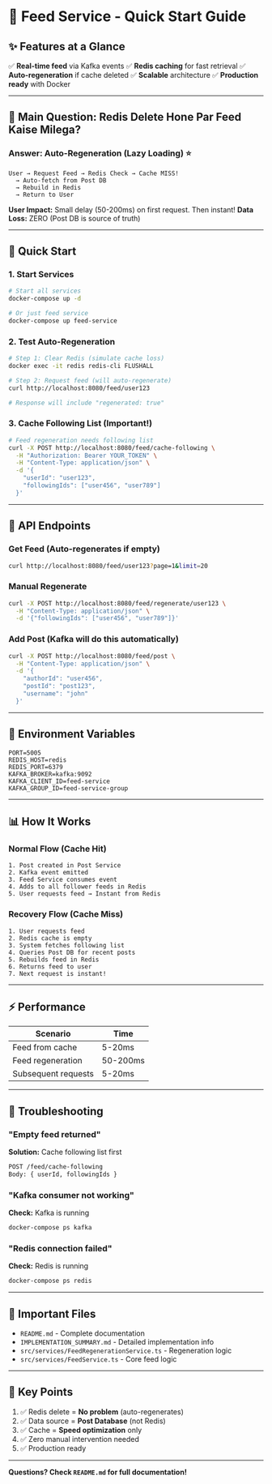 # 🚀 Feed Service - Quick Start Guide

## ✨ Features at a Glance

✅ **Real-time feed** via Kafka events
✅ **Redis caching** for fast retrieval
✅ **Auto-regeneration** if cache deleted
✅ **Scalable** architecture
✅ **Production ready** with Docker

---

## 🎯 Main Question: Redis Delete Hone Par Feed Kaise Milega?

### Answer: **Auto-Regeneration (Lazy Loading)** ⭐

```
User → Request Feed → Redis Check → Cache MISS! 
  → Auto-fetch from Post DB 
  → Rebuild in Redis 
  → Return to User
```

**User Impact:** Small delay (50-200ms) on first request. Then instant!
**Data Loss:** ZERO (Post DB is source of truth)

---

## 🏃 Quick Start

### 1. Start Services
```bash
# Start all services
docker-compose up -d

# Or just feed service
docker-compose up feed-service
```

### 2. Test Auto-Regeneration
```bash
# Step 1: Clear Redis (simulate cache loss)
docker exec -it redis redis-cli FLUSHALL

# Step 2: Request feed (will auto-regenerate)
curl http://localhost:8080/feed/user123

# Response will include "regenerated: true"
```

### 3. Cache Following List (Important!)
```bash
# Feed regeneration needs following list
curl -X POST http://localhost:8080/feed/cache-following \
  -H "Authorization: Bearer YOUR_TOKEN" \
  -H "Content-Type: application/json" \
  -d '{
    "userId": "user123",
    "followingIds": ["user456", "user789"]
  }'
```

---

## 📡 API Endpoints

### Get Feed (Auto-regenerates if empty)
```bash
curl http://localhost:8080/feed/user123?page=1&limit=20
```

### Manual Regenerate
```bash
curl -X POST http://localhost:8080/feed/regenerate/user123 \
  -H "Content-Type: application/json" \
  -d '{"followingIds": ["user456", "user789"]}'
```

### Add Post (Kafka will do this automatically)
```bash
curl -X POST http://localhost:8080/feed/post \
  -H "Content-Type: application/json" \
  -d '{
    "authorId": "user456",
    "postId": "post123",
    "username": "john"
  }'
```

---

## 🔧 Environment Variables

```env
PORT=5005
REDIS_HOST=redis
REDIS_PORT=6379
KAFKA_BROKER=kafka:9092
KAFKA_CLIENT_ID=feed-service
KAFKA_GROUP_ID=feed-service-group
```

---

## 📊 How It Works

### Normal Flow (Cache Hit)
```
1. Post created in Post Service
2. Kafka event emitted
3. Feed Service consumes event
4. Adds to all follower feeds in Redis
5. User requests feed → Instant from Redis
```

### Recovery Flow (Cache Miss)
```
1. User requests feed
2. Redis cache is empty
3. System fetches following list
4. Queries Post DB for recent posts
5. Rebuilds feed in Redis
6. Returns feed to user
7. Next request is instant!
```

---

## ⚡ Performance

| Scenario | Time |
|----------|------|
| Feed from cache | 5-20ms |
| Feed regeneration | 50-200ms |
| Subsequent requests | 5-20ms |

---

## 🐛 Troubleshooting

### "Empty feed returned"
**Solution:** Cache following list first
```bash
POST /feed/cache-following
Body: { userId, followingIds }
```

### "Kafka consumer not working"
**Check:** Kafka is running
```bash
docker-compose ps kafka
```

### "Redis connection failed"
**Check:** Redis is running
```bash
docker-compose ps redis
```

---

## 📝 Important Files

- `README.md` - Complete documentation
- `IMPLEMENTATION_SUMMARY.md` - Detailed implementation info
- `src/services/FeedRegenerationService.ts` - Regeneration logic
- `src/services/FeedService.ts` - Core feed logic

---

## 🎯 Key Points

1. ✅ Redis delete = **No problem** (auto-regenerates)
2. ✅ Data source = **Post Database** (not Redis)
3. ✅ Cache = **Speed optimization** only
4. ✅ Zero manual intervention needed
5. ✅ Production ready

---

**Questions? Check `README.md` for full documentation!**
